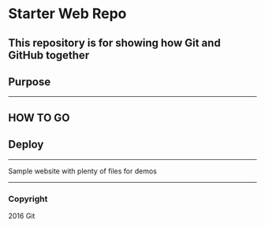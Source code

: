 # Starter Web Repo

This repository is for showing how Git and GitHub together
-------------

## Purpose

---------------------

## HOW TO GO

## Deploy 

---------------------

Sample website with plenty of files for demos

-------------------

### Copyright
2016 Git